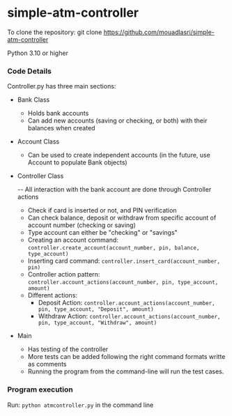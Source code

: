 # simple-atm-controller

To clone the repository: git clone https://github.com/mouadlasri/simple-atm-controller

Python 3.10 or higher

### Code Details

Controller.py has three main sections:

- Bank Class

  - Holds bank accounts
  - Can add new accounts (saving or checking, or both) with their balances when created

- Account Class

  - Can be used to create independent accounts (in the future, use Account to populate Bank objects)

- Controller Class

  -- All interaction with the bank account are done through Controller actions

  - Check if card is inserted or not, and PIN verification
  - Can check balance, deposit or withdraw from specific account of account number (checking or saving)
  - Type account can either be "checking" or "savings"
  - Creating an account command: `controller.create_account(account_number, pin, balance, type_account)`
  - Inserting card command: `controller.insert_card(account_number, pin)`
  - Controller action pattern: `controller.account_actions(account_number, pin, type_account, amount)`
  - Different actions:
    - Deposit Action: `controller.account_actions(account_number, pin, type_account, "Deposit", amount)`
    - Withdraw Action: `controller.account_actions(account_number, pin, type_account, "Withdraw", amount)`

- Main

  - Has testing of the controller
  - More tests can be added following the right command formats writte as comments
  - Running the program from the command-line will run the test cases.

### Program execution

Run: `python atmcontroller.py` in the command line
